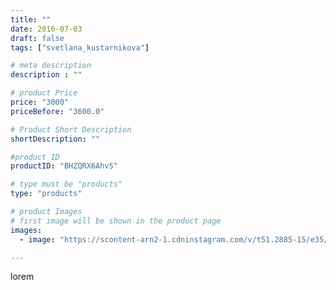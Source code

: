 ```yaml
---
title: ""
date: 2016-07-03
draft: false
tags: ["svetlana_kustarnikova"]

# meta description
description : ""

# product Price
price: "3000"
priceBefore: "3600.0"

# Product Short Description
shortDescription: ""

#product ID
productID: "BHZQRX6AhvS"

# type must be "products"
type: "products"

# product Images
# first image will be shown in the product page
images:
  - image: "https://scontent-arn2-1.cdninstagram.com/v/t51.2885-15/e35/13534283_1286307524727554_100651579_n.jpg?se=7&tp=1&_nc_ht=scontent-arn2-1.cdninstagram.com&_nc_cat=102&_nc_ohc=T2e7BbN4ZkwAX94jWxD&ccb=7-4&oh=b3e711ef376398d4bc31bb32dee000db&oe=6082288D&ig_cache_key=MTI4NjEzMDczMTIzNTU0ODExNA%3D%3D.2-ccb7-4"

---
```

lorem
